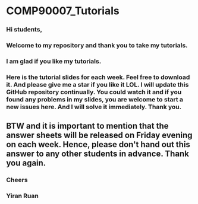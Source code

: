 # COMP90007_Tutorials

### Hi students,
### Welcome to my repository and thank you to take my tutorials.
### I am glad if you like my tutorials. 
### Here is the tutorial slides for each week. Feel free to download it. And please give me a star if you like it LOL. I will update this GitHub repository continually. You could watch it and if you found any problems in my slides, you are welcome to start a new issues here. And I  will solve it immediately. Thank you.

## BTW and it is important to mention that the answer sheets will be released on Friday evening on each week. Hence, please don't hand out this answer to any other students in advance. Thank you again.
### Cheers
### Yiran Ruan
